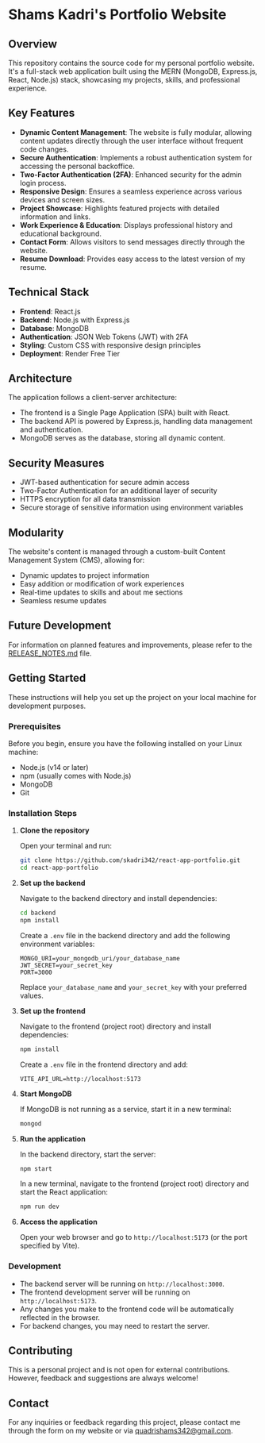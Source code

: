 # Shams Kadri's Portfolio Website

## Overview

This repository contains the source code for my personal portfolio website. It's a full-stack web application built using the MERN (MongoDB, Express.js, React, Node.js) stack, showcasing my projects, skills, and professional experience.

## Key Features

- **Dynamic Content Management**: The website is fully modular, allowing content updates directly through the user interface without frequent code changes.
- **Secure Authentication**: Implements a robust authentication system for accessing the personal backoffice.
- **Two-Factor Authentication (2FA)**: Enhanced security for the admin login process.
- **Responsive Design**: Ensures a seamless experience across various devices and screen sizes.
- **Project Showcase**: Highlights featured projects with detailed information and links.
- **Work Experience & Education**: Displays professional history and educational background.
- **Contact Form**: Allows visitors to send messages directly through the website.
- **Resume Download**: Provides easy access to the latest version of my resume.

## Technical Stack

- **Frontend**: React.js
- **Backend**: Node.js with Express.js
- **Database**: MongoDB
- **Authentication**: JSON Web Tokens (JWT) with 2FA
- **Styling**: Custom CSS with responsive design principles
- **Deployment**: Render Free Tier

## Architecture

The application follows a client-server architecture:

- The frontend is a Single Page Application (SPA) built with React.
- The backend API is powered by Express.js, handling data management and authentication.
- MongoDB serves as the database, storing all dynamic content.

## Security Measures

- JWT-based authentication for secure admin access
- Two-Factor Authentication for an additional layer of security
- HTTPS encryption for all data transmission
- Secure storage of sensitive information using environment variables

## Modularity

The website's content is managed through a custom-built Content Management System (CMS), allowing for:

- Dynamic updates to project information
- Easy addition or modification of work experiences
- Real-time updates to skills and about me sections
- Seamless resume updates

## Future Development

For information on planned features and improvements, please refer to the [RELEASE_NOTES.md](./release-notes.md) file.

## Getting Started

These instructions will help you set up the project on your local machine for development purposes.

### Prerequisites

Before you begin, ensure you have the following installed on your Linux machine:

- Node.js (v14 or later)
- npm (usually comes with Node.js)
- MongoDB
- Git

### Installation Steps

1. **Clone the repository**

   Open your terminal and run:

   ```bash
   git clone https://github.com/skadri342/react-app-portfolio.git
   cd react-app-portfolio
   ```

2. **Set up the backend**

   Navigate to the backend directory and install dependencies:

   ```bash
   cd backend
   npm install
   ```

   Create a `.env` file in the backend directory and add the following environment variables:

   ```
   MONGO_URI=your_mongodb_uri/your_database_name
   JWT_SECRET=your_secret_key
   PORT=3000
   ```

   Replace `your_database_name` and `your_secret_key` with your preferred values.

3. **Set up the frontend**

   Navigate to the frontend (project root) directory and install dependencies:

   ```bash
   npm install
   ```

   Create a `.env` file in the frontend directory and add:

   ```
   VITE_API_URL=http://localhost:5173
   ```

4. **Start MongoDB**

   If MongoDB is not running as a service, start it in a new terminal:

   ```bash
   mongod
   ```

5. **Run the application**

   In the backend directory, start the server:

   ```bash
   npm start
   ```

   In a new terminal, navigate to the frontend (project root) directory and start the React application:

   ```bash
   npm run dev
   ```

6. **Access the application**

   Open your web browser and go to `http://localhost:5173` (or the port specified by Vite).

### Development

- The backend server will be running on `http://localhost:3000`.
- The frontend development server will be running on `http://localhost:5173`.
- Any changes you make to the frontend code will be automatically reflected in the browser.
- For backend changes, you may need to restart the server.

## Contributing

This is a personal project and is not open for external contributions. However, feedback and suggestions are always welcome!

## Contact

For any inquiries or feedback regarding this project, please contact me through the form on my website or via quadrishams342@gmail.com.
